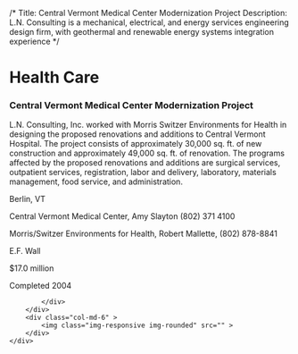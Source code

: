 /*
Title: Central Vermont Medical Center Modernization Project
Description: L.N. Consulting is a mechanical, electrical, and energy services engineering design firm, with geothermal and renewable energy systems integration experience
*/

# Health Care

<div>
	<div class="row">
		<div class="col-md-6" >
			<div class="well" >
				<h3>Central Vermont Medical Center Modernization Project</h3>
				<p>
   
   L.N. Consulting, Inc. worked with Morris Switzer Environments for Health in designing the proposed renovations and additions to Central Vermont Hospital.  The project consists of approximately 30,000 sq. ft. of new construction and approximately 49,000 sq. ft. of renovation.  The programs affected by the proposed renovations and additions are surgical services, outpatient services, registration, labor and delivery, laboratory, materials management, food service, and administration.
</p>
				<p>Berlin, VT</p>
				<p>Central Vermont Medical Center, Amy Slayton (802) 371 4100</p>
				<p>Morris/Switzer Environments for Health, Robert Mallette, (802) 878-8841</p>
				<p>E.F. Wall</p>
				<p>$17.0 million</p>
				<p>Completed 2004</p>
				<p></p>
				
			</div>
		</div>
		<div class="col-md-6" >
			<img class="img-responsive img-rounded" src="" >
		</div>
	</div>
</div>